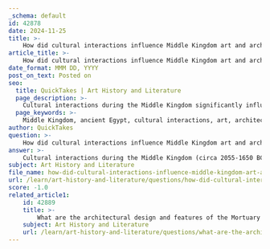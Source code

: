 ```yaml
---
_schema: default
id: 42878
date: 2024-11-25
title: >-
    How did cultural interactions influence Middle Kingdom art and architecture?
article_title: >-
    How did cultural interactions influence Middle Kingdom art and architecture?
date_format: MMM DD, YYYY
post_on_text: Posted on
seo:
  title: QuickTakes | Art History and Literature
  page_description: >-
    Cultural interactions during the Middle Kingdom significantly influenced Egyptian art and architecture, leading to a blend of traditional and innovative styles, enhanced by trade with Nubia and other regions.
  page_keywords: >-
    Middle Kingdom, ancient Egypt, cultural interactions, art, architecture, Nubia, trade, political unity, artistic development, monumental architecture, hierarchical art, foreign influence, literature
author: QuickTakes
question: >-
    How did cultural interactions influence Middle Kingdom art and architecture?
answer: >-
    Cultural interactions during the Middle Kingdom (circa 2055-1650 BC) significantly influenced art and architecture in ancient Egypt, marking a period of artistic evolution and cultural exchange. This era followed a time of political fragmentation and civil strife, and the restoration of stability under pharaohs like Mentuhotep II led to a resurgence in artistic and monumental endeavors.\n\n1. **Political Unity and Cultural Exchange**: The Middle Kingdom established a political unity that facilitated interactions with neighboring regions, particularly Nubia. Nubia served as a crucial intermediary between Egypt and sub-Saharan Africa, allowing for the exchange of luxury goods such as ivory and exotic artifacts. This interaction enriched Egyptian art and architecture, as artisans incorporated new materials and styles influenced by these exchanges.\n\n2. **Artistic Developments**: The art of the Middle Kingdom is characterized by a blend of traditional Egyptian styles and innovative expressions. Artists began to explore more intimate and delicate details in their works, contrasting with the monumental styles of earlier periods. This period saw the production of exquisite sculptures, jewelry, and pottery, reflecting both the technical skill of artisans and the influence of foreign artistic traditions.\n\n3. **Influence of Nubian Art**: The interactions with Nubia not only involved trade but also cultural exchanges that influenced artistic conventions. For instance, the depiction of figures in profile and the use of hieroglyphs were adopted in Kushite art, showcasing a reciprocal influence that enriched both cultures.\n\n4. **Monumental Architecture**: The Middle Kingdom is noted for its monumental building projects, including tombs and pyramid complexes. These structures were not only expressions of royal power but also reflected the socio-political context of the time, emphasizing the pharaoh's dominion over the unified state. The architectural style evolved to incorporate elements that may have been inspired by interactions with neighboring cultures.\n\n5. **Literature and Themes**: The literature of the Middle Kingdom also reflects cultural interactions, with themes that explore relationships with foreign lands and the complexities of Egyptian society. This literary output was part of a broader cultural renaissance that included advancements in art and architecture.\n\nIn summary, the Middle Kingdom was a period of significant cultural interchange that shaped the artistic landscape of ancient Egypt. The interactions with Nubia and other regions not only influenced the aesthetic qualities of art and architecture but also contributed to the broader socio-political narrative of the time, marking it as a high point in Egyptian cultural history.
subject: Art History and Literature
file_name: how-did-cultural-interactions-influence-middle-kingdom-art-and-architecture.md
url: /learn/art-history-and-literature/questions/how-did-cultural-interactions-influence-middle-kingdom-art-and-architecture
score: -1.0
related_article1:
    id: 42889
    title: >-
        What are the architectural design and features of the Mortuary Temple of Hatshepsut?
    subject: Art History and Literature
    url: /learn/art-history-and-literature/questions/what-are-the-architectural-design-and-features-of-the-mortuary-temple-of-hatshepsut
---
```


&nbsp;